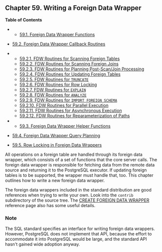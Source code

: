 ## Chapter 59. Writing a Foreign Data Wrapper

**Table of Contents**

  * *   [59.1. Foreign Data Wrapper Functions](fdw-functions)
  * [59.2. Foreign Data Wrapper Callback Routines](fdw-callbacks)

    

  * *   [59.2.1. FDW Routines for Scanning Foreign Tables](fdw-callbacks#FDW-CALLBACKS-SCAN)
    * [59.2.2. FDW Routines for Scanning Foreign Joins](fdw-callbacks#FDW-CALLBACKS-JOIN-SCAN)
    * [59.2.3. FDW Routines for Planning Post-Scan/Join Processing](fdw-callbacks#FDW-CALLBACKS-UPPER-PLANNING)
    * [59.2.4. FDW Routines for Updating Foreign Tables](fdw-callbacks#FDW-CALLBACKS-UPDATE)
    * [59.2.5. FDW Routines for `TRUNCATE`](fdw-callbacks#FDW-CALLBACKS-TRUNCATE)
    * [59.2.6. FDW Routines for Row Locking](fdw-callbacks#FDW-CALLBACKS-ROW-LOCKING)
    * [59.2.7. FDW Routines for `EXPLAIN`](fdw-callbacks#FDW-CALLBACKS-EXPLAIN)
    * [59.2.8. FDW Routines for `ANALYZE`](fdw-callbacks#FDW-CALLBACKS-ANALYZE)
    * [59.2.9. FDW Routines for `IMPORT FOREIGN SCHEMA`](fdw-callbacks#FDW-CALLBACKS-IMPORT)
    * [59.2.10. FDW Routines for Parallel Execution](fdw-callbacks#FDW-CALLBACKS-PARALLEL)
    * [59.2.11. FDW Routines for Asynchronous Execution](fdw-callbacks#FDW-CALLBACKS-ASYNC)
    * [59.2.12. FDW Routines for Reparameterization of Paths](fdw-callbacks#FDW-CALLBACKS-REPARAMETERIZE-PATHS)

  * *   [59.3. Foreign Data Wrapper Helper Functions](fdw-helpers)
  * [59.4. Foreign Data Wrapper Query Planning](fdw-planning)
  * [59.5. Row Locking in Foreign Data Wrappers](fdw-row-locking)

All operations on a foreign table are handled through its foreign data wrapper, which consists of a set of functions that the core server calls. The foreign data wrapper is responsible for fetching data from the remote data source and returning it to the PostgreSQL executor. If updating foreign tables is to be supported, the wrapper must handle that, too. This chapter outlines how to write a new foreign data wrapper.

The foreign data wrappers included in the standard distribution are good references when trying to write your own. Look into the `contrib` subdirectory of the source tree. The [CREATE FOREIGN DATA WRAPPER](sql-createforeigndatawrapper "CREATE FOREIGN DATA WRAPPER") reference page also has some useful details.

### Note

The SQL standard specifies an interface for writing foreign data wrappers. However, PostgreSQL does not implement that API, because the effort to accommodate it into PostgreSQL would be large, and the standard API hasn't gained wide adoption anyway.